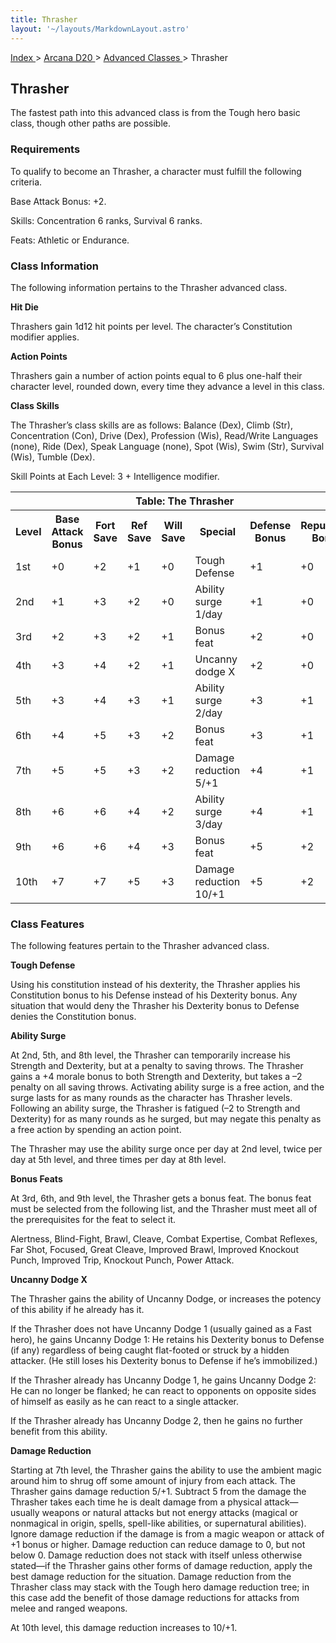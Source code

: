 ```yaml
---
title: Thrasher
layout: '~/layouts/MarkdownLayout.astro'
---
```


[ Index ](/) > [ Arcana D20 ](/arcana.d20.srd) > [ Advanced Classes ](/arcana.d20.srd/advanced.classes) > Thrasher

##  Thrasher

The fastest path into this advanced class is from the Tough hero basic class,
though other paths are possible.

###  Requirements

To qualify to become an Thrasher, a character must fulfill the following
criteria.

Base Attack Bonus: +2.

Skills: Concentration 6 ranks, Survival 6 ranks.

Feats: Athletic or Endurance.

###  Class Information

The following information pertains to the Thrasher advanced class.

**Hit Die**

Thrashers gain 1d12 hit points per level. The character’s Constitution
modifier applies.

**Action Points**

Thrashers gain a number of action points equal to 6 plus one-half their
character level, rounded down, every time they advance a level in this class.

**Class Skills**

The Thrasher’s class skills are as follows: Balance (Dex), Climb (Str),
Concentration (Con), Drive (Dex), Profession (Wis), Read/Write Languages
(none), Ride (Dex), Speak Language (none), Spot (Wis), Swim (Str), Survival
(Wis), Tumble (Dex).

Skill Points at Each Level: 3 + Intelligence modifier.


<table> <tr> <th colspan="8"> Table: The Thrasher </th> </tr> <tr> <th> Level </th> <th> Base Attack Bonus </th> <th> Fort Save </th> <th> Ref Save </th> <th> Will Save </th> <th> Special </th> <th> Defense Bonus </th> <th> Reputation Bonus </th> </tr> <tr> <td> 1st </td> <td> +0 </td> <td> +2 </td> <td> +1 </td> <td> +0 </td> <td> Tough Defense </td> <td> +1 </td> <td> +0 </td> </tr> <tr class="shaded"> <td> 2nd </td> <td> +1 </td> <td> +3 </td> <td> +2 </td> <td> +0 </td> <td> Ability surge 1/day </td> <td> +1 </td> <td> +0 </td> </tr> <tr> <td> 3rd </td> <td> +2 </td> <td> +3 </td> <td> +2 </td> <td> +1 </td> <td> Bonus feat </td> <td> +2 </td> <td> +0 </td> </tr> <tr class="shaded"> <td> 4th </td> <td> +3 </td> <td> +4 </td> <td> +2 </td> <td> +1 </td> <td> Uncanny dodge X </td> <td> +2 </td> <td> +0 </td> </tr> <tr> <td> 5th </td> <td> +3 </td> <td> +4 </td> <td> +3 </td> <td> +1 </td> <td> Ability surge 2/day </td> <td> +3 </td> <td> +1 </td> </tr> <tr class="shaded"> <td> 6th </td> <td> +4 </td> <td> +5 </td> <td> +3 </td> <td> +2 </td> <td> Bonus feat </td> <td> +3 </td> <td> +1 </td> </tr> <tr> <td> 7th </td> <td> +5 </td> <td> +5 </td> <td> +3 </td> <td> +2 </td> <td> Damage reduction 5/+1 </td> <td> +4 </td> <td> +1 </td> </tr> <tr class="shaded"> <td> 8th </td> <td> +6 </td> <td> +6 </td> <td> +4 </td> <td> +2 </td> <td> Ability surge 3/day </td> <td> +4 </td> <td> +1 </td> </tr> <tr> <td> 9th </td> <td> +6 </td> <td> +6 </td> <td> +4 </td> <td> +3 </td> <td> Bonus feat </td> <td> +5 </td> <td> +2 </td> </tr> <tr class="shaded"> <td> 10th </td> <td> +7 </td> <td> +7 </td> <td> +5 </td> <td> +3 </td> <td> Damage reduction 10/+1 </td> <td> +5 </td> <td> +2 </td> </tr> </table>


###  Class Features

The following features pertain to the Thrasher advanced class.

**Tough Defense**

Using his constitution instead of his dexterity, the Thrasher applies his
Constitution bonus to his Defense instead of his Dexterity bonus. Any
situation that would deny the Thrasher his Dexterity bonus to Defense denies
the Constitution bonus.

**Ability Surge**

At 2nd, 5th, and 8th level, the Thrasher can temporarily increase his Strength
and Dexterity, but at a penalty to saving throws. The Thrasher gains a +4
morale bonus to both Strength and Dexterity, but takes a –2 penalty on all
saving throws. Activating ability surge is a free action, and the surge lasts
for as many rounds as the character has Thrasher levels. Following an ability
surge, the Thrasher is fatigued (–2 to Strength and Dexterity) for as many
rounds as he surged, but may negate this penalty as a free action by spending
an action point.

The Thrasher may use the ability surge once per day at 2nd level, twice per
day at 5th level, and three times per day at 8th level.

**Bonus Feats**

At 3rd, 6th, and 9th level, the Thrasher gets a bonus feat. The bonus feat
must be selected from the following list, and the Thrasher must meet all of
the prerequisites for the feat to select it.

Alertness, Blind-Fight, Brawl, Cleave, Combat Expertise, Combat Reflexes, Far
Shot, Focused, Great Cleave, Improved Brawl, Improved Knockout Punch, Improved
Trip, Knockout Punch, Power Attack.

**Uncanny Dodge X**

The Thrasher gains the ability of Uncanny Dodge, or increases the potency of
this ability if he already has it.

If the Thrasher does not have Uncanny Dodge 1 (usually gained as a Fast hero),
he gains Uncanny Dodge 1: He retains his Dexterity bonus to Defense (if any)
regardless of being caught flat-footed or struck by a hidden attacker. (He
still loses his Dexterity bonus to Defense if he’s immobilized.)

If the Thrasher already has Uncanny Dodge 1, he gains Uncanny Dodge 2: He can
no longer be flanked; he can react to opponents on opposite sides of himself
as easily as he can react to a single attacker.

If the Thrasher already has Uncanny Dodge 2, then he gains no further benefit
from this ability.

**Damage Reduction**

Starting at 7th level, the Thrasher gains the ability to use the ambient magic
around him to shrug off some amount of injury from each attack. The Thrasher
gains damage reduction 5/+1. Subtract 5 from the damage the Thrasher takes
each time he is dealt damage from a physical attack—usually weapons or natural
attacks but not energy attacks (magical or nonmagical in origin, spells,
spell-like abilities, or supernatural abilities). Ignore damage reduction if
the damage is from a magic weapon or attack of +1 bonus or higher. Damage
reduction can reduce damage to 0, but not below 0. Damage reduction does not
stack with itself unless otherwise stated—if the Thrasher gains other forms of
damage reduction, apply the best damage reduction for the situation. Damage
reduction from the Thrasher class may stack with the Tough hero damage
reduction tree; in this case add the benefit of those damage reductions for
attacks from melee and ranged weapons.

At 10th level, this damage reduction increases to 10/+1.

